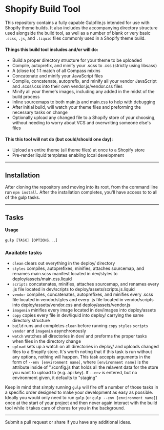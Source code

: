 Shopify Build Tool
=====================

This repository contains a fully capable Gulpfile.js intended for use with Shopify theme builds. It also includes the accompanying directory structure used alongside the build tool, as well as a number of blank or very basic `.scss`, `.js`, and `.liquid` files commonly used in a Shopify theme build.

#### Things this build tool includes and/or will do:
- Build a proper directory structure for your theme to be uploaded
- Compile, autoprefix, and minify your .scss to .css (strictly using libsass)
- A (close to) 1:1 match of all Compass mixins
- Concatenate and minify your JavaScript files
- Compile, concatenate, autoprefix, and minify all your vendor JavaScript and .scss/.css into their own vendor.js/vendor.css files
- Minify all your theme's images, including any added in the midst of the build process
- Inline sourcemaps to both main.js and main.css to help with debugging
- After initial build, will watch your theme files and preforming the necessary tasks on change
- Optionally upload any changed file to a Shopify store of your choosing, without needing to worry about VCS and overwriting someone else's files

#### This this tool will not do (but could/should one day):
- Upload an entire theme (all theme files) at once to a Shopify store
- Pre-render liquid templates enabling local development

---

## Installation

After cloning the repository and moving into its root, from the command line run `npm install`. After the installation completes, you'll have access to to all of the gulp tasks.

---

## Tasks

#### Usage
`gulp [TASK] [OPTIONS...]`

### Available tasks
- `clean`  clears out everything in the deploy/ directory
- `styles`  compiles, autoprefixes, minifies, attaches sourcemap, and renames main.scss manifest located in dev/styles to deploy/assets/main.css.liquid
- `scripts`  concatenates, minifies, attaches sourcemap, and renames every .js file located in dev/scripts to deploy/assets/scripts.js.liquid
- `vendor` compiles, concatenates, autoprefixes, and minifies every .scss file located in vendor/styles and every .js file located in vendor/scripts into deploy/assets/vendor.css and deploy/assets/vendor.js
- `imagemin`  minifies every image located in dev/images into deploy/assets
- `copy`  copies every file in dev/liquid into deploy/ carrying the same directory structure
- `build`  runs and completes `clean` before running `copy` `styles` `scripts` `vendor` and `imagemin` asynchronously 
- `watch`  watches all directories in dev/ and preforms the proper tasks when files in the directory change
- `upload`  sets up a watch on all directories in deploy/ and uploads changed files to a Shopify store. It's worth noting that if this task is run without any options, nothing will happen. This task accepts arguments in the form of 
`--env [environment name]`, where `[environment name]` is the attribute inside of "./config.js that holds all the relavent data for the store you want to upload to (e.g. api key). If `--env` is entered, but no environment given, it defaults to "staging"

Keep in mind that simply running `gulp` will fire off a number of those tasks in a specific order designed to make your development as easy as possible. Ideally you would only need to run `gulp` (or `gulp --env [environment name]`) once at the start of your project and then never again interact with the build tool while it takes care of chores for you in the background.

---

Submit a pull request or share if you have any additional ideas.
